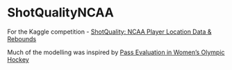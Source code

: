 # ShotQualityNCAA
For the Kaggle competition - [ShotQuality: NCAA Player Location Data &amp; Rebounds](https://www.kaggle.com/competitions/shotquality-rebounding/overview)

Much of the modelling was inspired by [Pass Evaluation in Women’s Olympic Hockey](https://arxiv.org/pdf/2205.13678.pdf)

